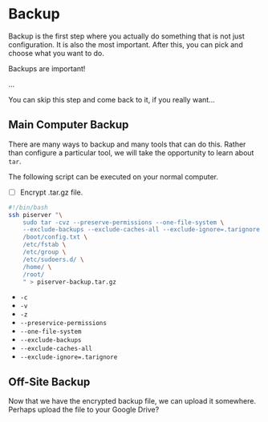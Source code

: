 # Backup

Backup is the first step where you actually do something that is not just configuration. It is also the most important. After this, you can pick and choose what you want to do.

Backups are important!

...

You can skip this step and come back to it, if you really want...

## Main Computer Backup

There are many ways to backup and many tools that can do this. Rather than configure a particular tool, we will take the opportunity to learn about `tar`.

The following script can be executed on your normal computer.

* [ ] Encrypt .tar.gz file.

```bash
#!/bin/bash
ssh piserver "\
    sudo tar -cvz --preserve-permissions --one-file-system \
    --exclude-backups --exclude-caches-all --exclude-ignore=.tarignore \
    /boot/config.txt \
    /etc/fstab \
    /etc/group \
    /etc/sudoers.d/ \
    /home/ \
    /root/
    " > piserver-backup.tar.gz
```

* `-c`
* `-v`
* `-z`
* `--preservice-permissions`
* `--one-file-system`
* `--exclude-backups`
* `--exclude-caches-all`
* `--exclude-ignore=.tarignore`

## Off-Site Backup

Now that we have the encrypted backup file, we can upload it somewhere. Perhaps upload the file to your Google Drive?

# 




